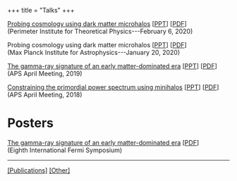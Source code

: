 +++
title = "Talks"
+++


[Probing cosmology using dark matter microhalos](https://www.perimeterinstitute.ca/videos/probing-cosmology-using-dark-matter-microhalos)
[[PPT](../files/talk_pi.pptx)]
[[PDF](../files/talk_pi.pdf)]  
(Perimeter Institute for Theoretical Physics---February 6, 2020)

Probing cosmology using dark matter microhalos
[[PPT](../files/talk_mpa.pptx)]
[[PDF](../files/talk_mpa.pdf)]  
(Max Planck Institute for Astrophysics---January 20, 2020)

[The gamma-ray signature of an early matter-dominated era](https://meetings.aps.org/Meeting/APR19/Session/B11.2)
[[PPT](../files/talk_apr19.pptx)]
[[PDF](../files/talk_apr19.pdf)]    
(APS April Meeting, 2019)

[Constraining the primordial power spectrum using minihalos](http://meetings.aps.org/Meeting/APR18/Session/S15.3)
[[PPT](../files/talk_apr18.pptx)]
[[PDF](../files/talk_apr18.pdf)]    
(APS April Meeting, 2018)

# Posters

[The gamma-ray signature of an early matter-dominated era](https://fermi.gsfc.nasa.gov/science/mtgs/symposia/2018/program/166/)
[[PDF](/files/emde-poster.pdf)]  
(Eighth International Fermi Symposium)

---

[[Publications]](../publications/) [[Other]](../other/)